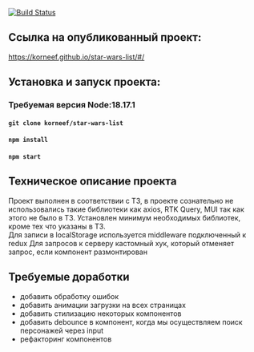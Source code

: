 [![Build Status](https://api.cirrus-ci.com/github/korneef/star-wars-list.svg?branch=main)](https://cirrus-ci.com/github/korneef/star-wars-list)

## Ссылка на опубликованный проект:
https://korneef.github.io/star-wars-list/#/

## Установка и запуск проекта:
### Требуемая версия Node:18.17.1

#### `git clone korneef/star-wars-list`
#### `npm install`
#### `npm start`

## Техническое описание проекта
Проект выполнен в соответствии с ТЗ, в проекте сознательно не использовались такие библиотеки как axios, RTK Query, MUI так как этого не было в ТЗ.
Установлен минимум необходимых библиотек, кроме тех что указаны в ТЗ.  
Для записи в localStorage используется middleware подключенный к redux
Для запросов к серверу кастомный хук, который отменяет запрос, если компонент размонтирован

## Требуемые доработки
- добавить обработку ошибок
- добавить анимации загрузки на всех страницах
- добавить стилизацию некоторых компонентов
- добавить debounce в компонент, когда мы осуществляем поиск персонажей через input
- рефакторинг компонентов

